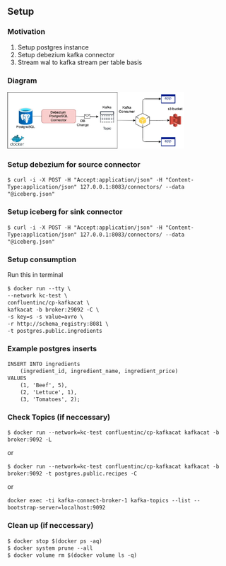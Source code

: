 ## Setup
### Motivation
1. Setup postgres instance
2. Setup debezium kafka connector
3. Stream wal to kafka stream per table basis

### Diagram
<p align="left">
<img src="static/arch.png" width="400" height="128">
</p>

### Setup debezium for source connector
```
$ curl -i -X POST -H "Accept:application/json" -H "Content-Type:application/json" 127.0.0.1:8083/connectors/ --data "@iceberg.json"
```

### Setup iceberg for sink connector
```
$ curl -i -X POST -H "Accept:application/json" -H "Content-Type:application/json" 127.0.0.1:8083/connectors/ --data "@iceberg.json"
```

### Setup consumption
Run this in terminal
```
$ docker run --tty \
--network kc-test \
confluentinc/cp-kafkacat \
kafkacat -b broker:29092 -C \
-s key=s -s value=avro \
-r http://schema_registry:8081 \
-t postgres.public.ingredients
```

### Example postgres inserts
```
INSERT INTO ingredients
    (ingredient_id, ingredient_name, ingredient_price)
VALUES 
    (1, 'Beef', 5),
    (2, 'Lettuce', 1),
    (3, 'Tomatoes', 2);
```

### Check Topics (if neccessary)
```
$ docker run --network=kc-test confluentinc/cp-kafkacat kafkacat -b broker:9092 -L
```
or
```
$ docker run --network=kc-test confluentinc/cp-kafkacat kafkacat -b broker:9092 -t postgres.public.recipes -C 
```
or
```
docker exec -ti kafka-connect-broker-1 kafka-topics --list --bootstrap-server=localhost:9092
```

### Clean up (if neccessary)
```
$ docker stop $(docker ps -aq)  
$ docker system prune --all
$ docker volume rm $(docker volume ls -q)
```
